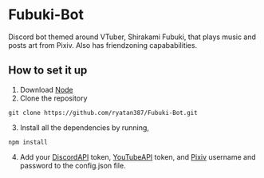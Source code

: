 # Fubuki-Bot 

Discord bot themed around VTuber, Shirakami Fubuki, that plays music and posts art from Pixiv. Also has friendzoning capababilities. 

## How to set it up 
1) Download [Node](https://nodejs.org/en/) 
2) Clone the repository
```
git clone https://github.com/ryatan387/Fubuki-Bot.git
```
3) Install all the dependencies by running,
```
npm install
```
4) Add your [DiscordAPI](https://discordapp.com/developers/applications/) token, [YouTubeAPI](https://developers.google.com/youtube/registering_an_application) token, and [Pixiv](https://www.pixiv.net/en/) username and password to the config.json file.
